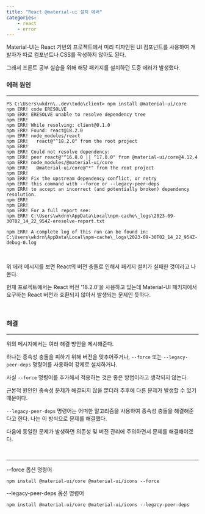 ```yaml
---
title: "React @material-ui 설치 에러"
categories:
    - react
    - error
---
```



Material-UI는 React 기반의 프로젝트에서 미리 디자인된 UI 컴포넌트를 사용하여 개발자가 따로 컴포넌트나 CSS를 작성하지 않아도 된다.

그래서 프론트 공부 실습을 위해 해당 패키지를 설치하던 도중 에러가 발생했다.

### 에러 원인
---

```
PS C:\Users\wkdrn\..dev\todo\client> npm install @material-ui/core
npm ERR! code ERESOLVE
npm ERR! ERESOLVE unable to resolve dependency tree
npm ERR! 
npm ERR! While resolving: client@0.1.0
npm ERR! Found: react@18.2.0
npm ERR! node_modules/react
npm ERR!   react@"^18.2.0" from the root project
npm ERR!
npm ERR! Could not resolve dependency:
npm ERR! peer react@"^16.8.0 || ^17.0.0" from @material-ui/core@4.12.4
npm ERR! node_modules/@material-ui/core
npm ERR!   @material-ui/core@"*" from the root project
npm ERR!
npm ERR! Fix the upstream dependency conflict, or retry
npm ERR! this command with --force or --legacy-peer-deps
npm ERR! to accept an incorrect (and potentially broken) dependency resolution.
npm ERR!
npm ERR!
npm ERR! For a full report see:
npm ERR! C:\Users\wkdrn\AppData\Local\npm-cache\_logs\2023-09-30T02_14_22_954Z-eresolve-report.txt

npm ERR! A complete log of this run can be found in: C:\Users\wkdrn\AppData\Local\npm-cache\_logs\2023-09-30T02_14_22_954Z-debug-0.log 
```

<br>

위 에러 메시지를 보면 React의 버전 충돌로 인해서 패키지 설치가 실패한 것이라고 나온다.

현재 프로젝트에서는 React 버전 '18.2.0'을 사용하고 있는데 Material-UI 패키지에서 요구하는 React 버전과 호환되지 않아서 발생되는 문제인 듯하다.

<br>

### 해결
---

위의 메시지에서는 여러 해결 방안을 제시해준다.

하나는 종속성 충돌을 피하기 위해 버전을 맞추어주거나, `--force` 또는 `--legacy-peer-deps` 명령어를 사용하여 강제로 설치하거나.

사실 `--force` 명령어를 추가해서 적용하는 것은 좋은 방법이라고 생각되지 않는다.

근본적 원인인 종속성 문제가 해결되지 않을 뿐더러 추후에 다른 문제가 발생할 수 있기 때문이다.

`--legacy-peer-deps` 명령어는 어떠한 알고리즘을 사용하여 종속성 충돌을 해결해준다고 한다. 나는 이 방식으로 문제를 해결했다.

다음에 동일한 문제가 발생하면 의존성 및 버전 관리에 주의하면서 문제를 해결해야겠다.

<br>

---

--force 옵션 명령어
```
npm install @material-ui/core @material-ui/icons --force
```

--legacy-peer-deps 옵션 명령어
```
npm install @material-ui/core @material-ui/icons --legacy-peer-deps
```